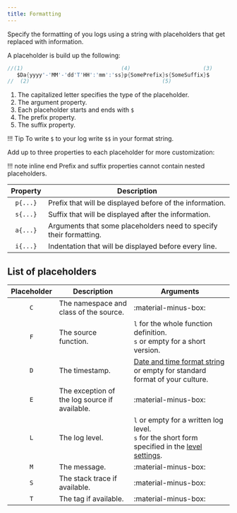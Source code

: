 ```yaml
---
title: Formatting
---
```


Specify the formatting of you logs using a string with placeholders that get replaced with information.

A placeholder is build up the following:

``` c#
//(1)                               (4)                       (3)
   $Da{yyyy'-'MM'-'dd'T'HH':'mm':'ss}p{SomePrefix}s{SomeSuffix}$
//  (2)                                          (5)
```

1. The capitalized letter specifies the type of the placeholder.
2. The argument property.
3. Each placeholder starts and ends with `$`
4. The prefix property.
5. The suffix property.

!!! Tip
    To write `$` to your log write `$$` in your format string.

Add up to three properties to each placeholder for more customization:

!!! note inline end
    Prefix and suffix properties cannot contain nested placeholders.

| Property | Description                                                        |
| :------: | ------------------------------------------------------------------ |
| `p{...}` | Prefix that will be displayed before of the information.           |
| `s{...}` | Suffix that will be displayed after the information.               |
| `a{...}` | Arguments that some placeholders need to specify their formatting. |
| `i{...}` | Indentation that will be displayed before every line.              |


## List of placeholders

| Placeholder | Description                                   | Arguments                                                                                                                                                                      |
| :---------: | --------------------------------------------- | ------------------------------------------------------------------------------------------------------------------------------------------------------------------------------ |
|     `C`     | The namespace and class of the source.        | :material-minus-box:                                                                                                                                                           |
|     `F`     | The source function.                          | `l` for the whole function definition.<br>`s` or empty for a short version.                                                                                                    |
|     `D`     | The timestamp.                                | [Date and time format string](https://docs.microsoft.com/en-us/dotnet/standard/base-types/standard-date-and-time-format-strings) or empty for standard format of your culture. |
|     `E`     | The exception of the log source if available. | :material-minus-box:                                                                                                                                                           |
|     `L`     | The log level.                                | `l` or empty for a written log level.<br>`s` for the short form specified in the [level settings](./index.md#set-tag-specific-settings).                                       |
|     `M`     | The message.                                  | :material-minus-box:                                                                                                                                                           |
|     `S`     | The stack trace if available.                 | :material-minus-box:                                                                                                                                                           |
|     `T`     | The tag if available.                         | :material-minus-box:                                                                                                                                                           |
